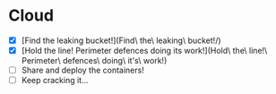 # Cloud
- [x] [Find the leaking bucket!](Find\ the\ leaking\ bucket!/)
- [x] [Hold the line! Perimeter defences doing its work!](Hold\ the\ line!\ Perimeter\ defences\ doing\ it's\ work!)
- [ ] Share and deploy the containers!
- [ ] Keep cracking it...